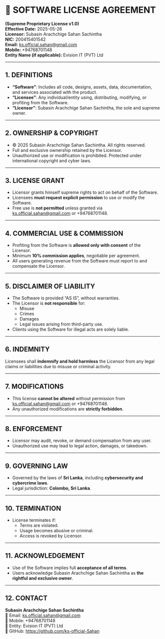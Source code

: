# 📄 SOFTWARE LICENSE AGREEMENT  
**(Supreme Proprietary License v1.0)**  
**Effective Date:** 2025-05-26  
**Licensor:** Subasin Arachchige Sahan Sachintha  
**NIC:** 200415401542  
**Email:** ks.official.sahan@gmail.com  
**Mobile:** +94768701148  
**Entity Name (if applicable):** Evision IT (PVT) Ltd  

---

## 1. DEFINITIONS  
- **“Software”**: Includes all code, designs, assets, data, documentation, and services associated with the product.  
- **“Licensee”**: Any individual/entity using, distributing, modifying, or profiting from the Software.  
- **“Licensor”**: Subasin Arachchige Sahan Sachintha, the sole and supreme owner.

---

## 2. OWNERSHIP & COPYRIGHT  
- © 2025 Subasin Arachchige Sahan Sachintha. All rights reserved.  
- Full and exclusive ownership retained by the Licensor.  
- Unauthorized use or modification is prohibited. Protected under international copyright and cyber laws.

---

## 3. LICENSE GRANT  
- Licensor grants himself supreme rights to act on behalf of the Software.  
- Licensees **must request explicit permission** to use or modify the Software.  
- Free use is **not permitted** unless granted via ks.official.sahan@gmail.com or +94768701148.  

---

## 4. COMMERCIAL USE & COMMISSION  
- Profiting from the Software is **allowed only with consent** of the Licensor.  
- Minimum **10% commission applies**, negotiable per agreement.  
- All users generating revenue from the Software must report to and compensate the Licensor.

---

## 5. DISCLAIMER OF LIABILITY  
- The Software is provided “AS IS”, without warranties.  
- The Licensor is **not responsible** for:
  - Misuse
  - Crimes
  - Damages
  - Legal issues arising from third-party use.
- Clients using the Software for illegal acts are solely liable.

---

## 6. INDEMNITY  
Licensees shall **indemnify and hold harmless** the Licensor from any legal claims or liabilities due to misuse or criminal activity.

---

## 7. MODIFICATIONS  
- This license **cannot be altered** without permission from ks.official.sahan@gmail.com or +94768701148.  
- Any unauthorized modifications are **strictly forbidden**.

---

## 8. ENFORCEMENT  
- Licensor may audit, revoke, or demand compensation from any user.  
- Unauthorized use may lead to legal action, damages, or takedown.

---

## 9. GOVERNING LAW  
- Governed by the laws of **Sri Lanka**, including **cybersecurity and cybercrime laws**.  
- Legal jurisdiction: **Colombo, Sri Lanka**.

---

## 10. TERMINATION  
- License terminates if:
  - Terms are violated.
  - Usage becomes abusive or criminal.
  - Access is revoked by Licensor.

---

## 11. ACKNOWLEDGEMENT  
- Use of the Software implies full **acceptance of all terms**.  
- Users acknowledge Subasin Arachchige Sahan Sachintha as **the rightful and exclusive owner**.

---

## 12. CONTACT  
**Subasin Arachchige Sahan Sachintha**  
📧 Email: ks.official.sahan@gmail.com  
📱 Mobile: +94768701148  
🏢 Entity: Evision IT (PVT) Ltd  
🔗 GitHub: https://github.com/ks-official-Sahan  
